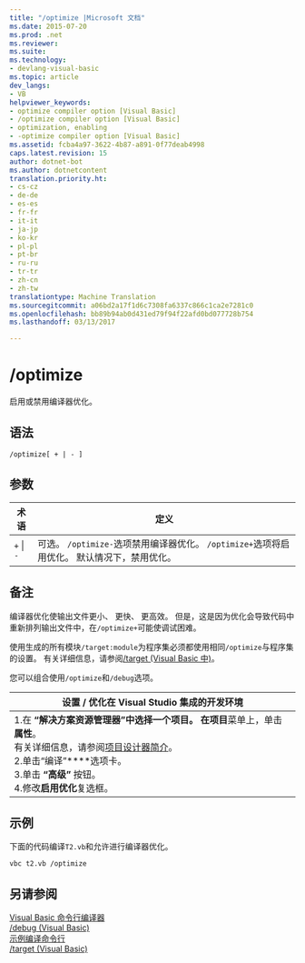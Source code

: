 ```yaml
---
title: "/optimize |Microsoft 文档"
ms.date: 2015-07-20
ms.prod: .net
ms.reviewer: 
ms.suite: 
ms.technology:
- devlang-visual-basic
ms.topic: article
dev_langs:
- VB
helpviewer_keywords:
- optimize compiler option [Visual Basic]
- /optimize compiler option [Visual Basic]
- optimization, enabling
- -optimize compiler option [Visual Basic]
ms.assetid: fcba4a97-3622-4b87-a891-0f77deab4998
caps.latest.revision: 15
author: dotnet-bot
ms.author: dotnetcontent
translation.priority.ht:
- cs-cz
- de-de
- es-es
- fr-fr
- it-it
- ja-jp
- ko-kr
- pl-pl
- pt-br
- ru-ru
- tr-tr
- zh-cn
- zh-tw
translationtype: Machine Translation
ms.sourcegitcommit: a06bd2a17f1d6c7308fa6337c866c1ca2e7281c0
ms.openlocfilehash: bb89b94ab0d431ed79f94f22afd0bd077728b754
ms.lasthandoff: 03/13/2017

---
```

# <a name="optimize"></a>/optimize
启用或禁用编译器优化。  
  
## <a name="syntax"></a>语法  
  
```  
/optimize[ + | - ]  
```  
  
## <a name="arguments"></a>参数  
  
|术语|定义|  
|---|---|  
|`+` &#124; `-`|可选。 `/optimize-`选项禁用编译器优化。 `/optimize+`选项将启用优化。 默认情况下，禁用优化。|  
  
## <a name="remarks"></a>备注  
 编译器优化使输出文件更小、 更快、 更高效。 但是，这是因为优化会导致代码中重新排列输出文件中，在`/optimize+`可能使调试困难。  
  
 使用生成的所有模块`/target:module`为程序集必须都使用相同`/optimize`与程序集的设置。 有关详细信息，请参阅[/target (Visual Basic 中)](../../../visual-basic/reference/command-line-compiler/target.md)。  
  
 您可以组合使用`/optimize`和`/debug`选项。  
  
|设置 / 优化在 Visual Studio 集成的开发环境|  
|---|  
|1.在 **“解决方案资源管理器”**中选择一个项目。 在**项目**菜单上，单击**属性**。<br />     有关详细信息，请参阅[项目设计器简介](http://msdn.microsoft.com/en-us/898dd854-c98d-430c-ba1b-a913ce3c73d7)。<br />2.单击“编译”****选项卡。<br />3.单击 **“高级”** 按钮。<br />4.修改**启用优化**复选框。|  
  
## <a name="example"></a>示例  
 下面的代码编译`T2.vb`和允许进行编译器优化。  
  
```  
vbc t2.vb /optimize  
```  
  
## <a name="see-also"></a>另请参阅  
 [Visual Basic 命令行编译器](../../../visual-basic/reference/command-line-compiler/index.md)   
 [/debug (Visual Basic)](../../../visual-basic/reference/command-line-compiler/debug.md)   
 [示例编译命令行](../../../visual-basic/reference/command-line-compiler/sample-compilation-command-lines.md)   
 [/target (Visual Basic)](../../../visual-basic/reference/command-line-compiler/target.md)
